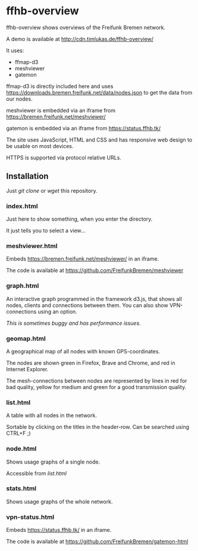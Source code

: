 # ffhb-overview

ffhb-overview shows overviews of the Freifunk Bremen network.

A demo is available at http://cdn.timlukas.de/ffhb-overview/

It uses:
* ffmap-d3
* meshviewer
* gatemon

ffmap-d3 is directly included here and uses https://downloads.bremen.freifunk.net/data/nodes.json to get the data from our nodes.

meshviewer is embedded via an iframe from https://bremen.freifunk.net/meshviewer/

gatemon is embedded via an iframe from https://status.ffhb.tk/

The site uses JavaScript, HTML and CSS and has responsive web design to be usable on most devices.

HTTPS is supported via protocol relative URLs.

## Installation
Just *git clone* or *wget* this repository.

### index.html
Just here to show something, when you enter the directory.

It just tells you to select a view...

### meshviewer.html
Embeds https://bremen.freifunk.net/meshviewer/ in an iframe.

The code is available at https://github.com/FreifunkBremen/meshviewer

### graph.html
An interactive graph programmed in the framework d3.js, that shows all nodes, clients and connections between them. You can also show VPN-connections using an option.

*This is sometimes buggy and has performance issues.*

### geomap.html
A geographical map of all nodes with known GPS-coordinates.

The nodes are shown green in Firefox, Brave and Chrome, and red in Internet Explorer.

The mesh-connections between nodes are represented by lines in red for bad quality, yellow for medium and green for a good transmission quality.

### list.html
A table with all nodes in the network.

Sortable by clicking on the titles in the header-row.
Can be searched using CTRL+F ;)

### node.html
Shows usage graphs of a single node.

Accessible from *list.html*

### stats.html
Shows usage graphs of the whole network.

### vpn-status.html
Embeds https://status.ffhb.tk/ in an iframe.

The code is available at https://github.com/FreifunkBremen/gatemon-html
